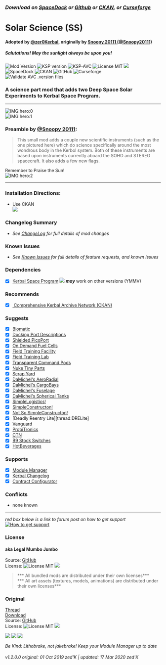 <!-- Readme.md v1.0.2.0
Solar Science (SOL)
created: 01 Oct 19
updated: 2020 03 17

# KerbGuise Experimental engineering (KGEx)
#### Brings you:
 -->
### ***Download on [SpaceDock][MOD:rel-spacedock] or [Github][MOD:rel-github] or [CKAN][MOD:rel-ckan], or [Curseforge][MOD:rel-curseforge]***  

# Solar Science (SS)  
#### Adopted by [@zer0Kerbal][LINK:zer0Kerbal], originally by [Snoopy 20111 (@Snoopy20111)][LINK:snoopy20111]
##### Salutations! May the sunlight always be upon you!
![Mod Version][shield:mod:latest] 
![KSP version][shield:ksp] ![KSP-AVC][shield:kspavc] ![License MIT][shield:license] ![][LOGO:mit]  
![SpaceDock][shield:spacedock] ![CKAN][shield:ckan] ![GitHub][shield:github] ![Curseforge][shield:curseforge]  
![Validate AVC .version files][shield:avcvalid]  
### A science part mod that adds two Deep Space Solar Experiments to Kerbal Space Program.
***
![IMG:hero:0]  
![IMG:hero:1]  
### Preamble by [@Snoopy 20111][LINK:snoopy20111]: 
> This small mod adds a couple new scientific instruments (such as the one pictured here) which do science specifically around the most wondrous body in the Kerbol system. Both of these instruments are based upon instruments currently aboard the SOHO and STEREO spacecraft. It also adds a few new flags.  
  
Remember to Praise the Sun!  
![IMG:hero:2]  
***
### Installation Directions:
- Use CKAN  
![][image:rel-ckan]
### Changelog Summary
- *See [ChangeLog][MOD:changelog] for full details of mod changes*
### Known Issues
- *See [Known Issues][MOD:issues] for full details of feature requests, and known issues*
### Dependencies
- [x] [Kerbal Space Program][KSP:website] [![][shield:ksp]][KSP:website] ***may*** work on other versions (YMMV)
### Recommends  
- [x] [ Comprehensive Kerbal Archive Network (CKAN)][MOD:rel-ckan]
### Suggests
- [x] [Biomatic][thread:BIO]  
- [x] [Docking Port Descriptions][thread:DPD]  
- [x] [Shielded PicoPort][thread:PPS]  
- [x] [On Demand Fuel Cells][thread:ODFC]  
- [x] [Field Training Facility][thread:FTF]  
- [x] [Field Training Lab][thread:FTL]  
- [x] [Transparent Command Pods][thread:TCP]  
- [x] [Nuke Tiny Parts][thread:NUK]  
- [x] [Scrap Yard][thread:SYD]  
- [x] [DaMichel's AeroRadial][thread:DAR]  
- [x] [DaMichel's CargoBays][thread:DCB]  
- [x] [DaMichel's Fuselage][thread:DMF]  
- [x] [DaMichel's Spherical Tanks][thread:DST]  
- [x] [SimpleLogistics!][thread:SL!]  
- [x] [SimpleConstructon!][thread:SC!]  
- [x] [Not So SimpleConstructon!][thread:NSSC]  
- [x] [Deadly Reentry Lite][thread:DRELite]  
- [x] [Vanguard][thread:VG0]  
- [x] [ProbiTronics][thread:PRB]  
- [x] [CTN][thread:CTN]  
- [x] [B9 Stock Switches][thread:B9S]  
- [x] [HotBeverages][thread:HB!]  
### Supports
- [x] [Module Manager][thread:mm]  
- [x] [Kerbal Changelog][thread:kcl]  
- [x] [Contract Configurator][thread:cc]  
### Conflicts
- none known
***  
*red box below is a link to forum post on how to get support*  
[![How to get support][image:get-support]][thread:getsupport]

### License
#### aka Legal Mumbo Jumbo
Source: [GitHub][MOD:github:repo]  
License: ![License MIT][shield:license] ![][LOGO:mit] 
> *** All bundled mods are distributed under their own licenses***<br>
> *** All art assets (textures, models, animations) are distributed under their own licenses*** 
### Original
[Thread][MOD:original:thread]  
[Download][MOD:original:download]  
Source: [GitHub][MOD:original:source]  
License: ![License MIT][shield:license] ![][LOGO:mit]  
<!-- graphical links to downloads -->
[![][image:rel-github]][MOD:rel-github] [![][image:rel-spacedock]][MOD:rel-spacedock] [![][image:rel-curseforge]][MOD:rel-curseforge]  

*Be Kind: Lithobrake, not jakebrake! Keep your Module Manager up to date*

###### v1.2.0.0 original: 01 Oct 2019 zed'K | updated: 17 Mar 2020 zed'K

[MOD:license]:https://github.com/zer0Kerbal/SolarScience/blob/master/LICENSE
[MOD:contributing]: https://github.com/zer0Kerbal/SolarScience/blob/master/.github/CONTRIBUTING.md
[MOD:wiki]:https://github.com/zer0Kerbal/SolarScience/
[MOD:issues]: https://github.com/zer0Kerbal/SolarScience/wiki/Known-Issues
[MOD:github:repo]:  https://github.com/zer0Kerbal/SolarScience/
[MOD:changelog]: https://github.com/zer0Kerbal/SolarScience/Changelog.cfg
[MOD:forum]:  https://forum.kerbalspaceprogram.com/index.php?/topic/192489-*

<!--- release links -->
[MOD:rel-github]:     https://github.com/zer0Kerbal/SolarScience/releases/latest "GitHub"  
[MOD:rel-spacedock]:  http://spacedock.info/mod/811  "SpaceDock"  
[MOD:rel-curseforge]: https://www.curseforge.com/kerbal/ksp-mods/solarscience "CurseForge"  
[MOD:rel-ckan]:       https://forum.kerbalspaceprogram.com/index.php?/topic/154922-* "CKAN"

<!--- original mod -->
[MOD:original:download]: https://www.curseforge.com/kerbal/ksp-mods/solarscience
[MOD:original:source]: https://github.com/Snoopy20111/SolarScience
[MOD:original:thread]: https://forum.kerbalspaceprogram.com/index.php?/topic/142647-*
[LINK:snoopy20111]:    https://forum.kerbalspaceprogram.com/index.php?/profile/165967-snoopy20111/

<!--- statics -->
[LINK:zer0Kerbal]:https://forum.kerbalspaceprogram.com/index.php?/profile/190933-zer0kerbal/  
[KSP:website]: http://kerbalspaceprogram.com/  
[thread:getsupport]: https://forum.kerbalspaceprogram.com/index.php?/topic/83212-*  

<!--- license logos -->
[LOGO:mit]:     https://i.postimg.cc/bvjfsMP5/MIT-17x17.png

<!--- misc logos -->
[image:rel-github]:     https://i.imgur.com/RE4Ppr9.png
[image:rel-spacedock]:  https://i.imgur.com/m0a7tn2.png
[image:rel-curseforge]: https://i.postimg.cc/RZNyB5vP/Download-On-Curse.png
[image:get-support]:    https://i.postimg.cc/vHP6zmrw/image.png

[image:rel-ckan]:  https://i.postimg.cc/x8XSVg4R/sj507JC.png
[image:changelog]: https://i.postimg.cc/qM9p4V0C/changelog.png
[image:source]:    https://i.postimg.cc/tJ8GqW0H/source.png

[image:rel-github-sm]:     https://i.postimg.cc/1XXy5yfD/github.png
[image:rel-spacedock-sm]:  https://i.postimg.cc/DZ22Hrhj/spacedock.png
[image:rel-curseforge-sm]: https://i.postimg.cc/ZRVTSWKT/UVVt0OP.png
  
<!--- header shields -->
[shield:mod:latest]: https://img.shields.io/github/v/release/zer0Kerbal/SolarScience?include_prereleases?style=plastic
[shield:mod]: https://img.shields.io/endpoint?url=https://raw.githubusercontent.com/zer0Kerbal/SolarScience/master/json/mod.json
[shield:ksp]: https://img.shields.io/endpoint?url=https://raw.githubusercontent.com/zer0Kerbal/SolarScience/master/json/ksp.json
[shield:license]: https://img.shields.io/endpoint?url=https://raw.githubusercontent.com/zer0Kerbal/SolarScience/master/json/license.json
[shield:kspavc]:  https://img.shields.io/badge/KSP-AVC--supported-brightgreen.svg?style=plastic
[shield:spacedock]:  https://img.shields.io/badge/SpaceDock-listed-blue.svg?style=plastic
[shield:ckan]: https://img.shields.io/badge/CKAN-Indexed-blue.svg?style=plastic
[shield:github]:  https://img.shields.io/badge/Github-Indexed-blue.svg?style=plastic&logo=github
[shield:curseforge]: https://img.shields.io/badge/CurseForge-listed-blue.svg?style=plastic
[shield:avcvalid]: https://github.com/zer0Kerbal/SolarScience/workflows/Validate%20AVC%20.version%20files/badge.svg

<!-- zer0Kerbal mods -->
[thread:ODFC]: https://forum.kerbalspaceprogram.com/index.php?/topic/187625-* "On Demand Fuel Cells"
[thread:FTF]:  https://forum.kerbalspaceprogram.com/index.php?/topic/188841-* "Field Training Facility"
[thread:FTL]:  https://forum.kerbalspaceprogram.com/index.php?/topic/188841-* "Field Training Lab"
[thread:MHH]:  https://forum.kerbalspaceprogram.com/index.php?/topic/188246-* "More Hitchhikers"
[thread:TCP]:  https://forum.kerbalspaceprogram.com/index.php?/topic/187495-* "Transparent Command Pods"
[thread:NUK]:  https://forum.kerbalspaceprogram.com/index.php?/topic/21466-*  "Nuke's Tiny Parts"  
[thread:OHS]:  https://forum.kerbalspaceprogram.com/index.php?/topic/192360-* "Oh Scrap!"  
[thread:SYD]:  https://forum.kerbalspaceprogram.com/index.php?/topic/192360-* "Scrap Yard"  
[thread:DPD]:  https://github.com/zer0Kerbal/KGEx/tree/master/GameData/KGEx/DockingPortDescriptions "Docking Port Descriptions"  
[thread:PPS]:  https://forum.kerbalspaceprogram.com/index.php?/topic/192187-* "Shielded PicoPort"  
[thread:DST]:  https://forum.kerbalspaceprogram.com/index.php?/topic/191719-* "DaMichel's Spherical Tanks"
[thread:DMF]:  https://forum.kerbalspaceprogram.com/index.php?/topic/191719-* "DaMichel's Fuselage"
[thread:DAR]:  https://forum.kerbalspaceprogram.com/index.php?/topic/191719-* "DaMichel's AeroRadial"
[thread:DCB]:  https://forum.kerbalspaceprogram.com/index.php?/topic/191719-* "DaMichel's CargoBays"
[thread:SDS]:  https://forum.kerbalspaceprogram.com/index.php?/topic/191719-* "Stork Delivery System (SDS)"
[thread:SC!]:  https://forum.kerbalspaceprogram.com/index.php?/topic/191424-* "SimpleConstructon!"
[thread:SL!]:  https://forum.kerbalspaceprogram.com/index.php?/topic/191045-* "SimpleLogistics!"
[thread:NSSC]:  https://forum.kerbalspaceprogram.com/index.php?/topic/191504-* "Not So SimpleConstructon!"
[thread:BIO]:  https://forum.kerbalspaceprogram.com/index.php?/topic/191426-* "Biomatic"
[thread:VG0]:  http:// "Vanguard"
[thread:PRB]:  http:// "ProbiTronics"
[thread:CTN]:  http:// "CTN"
[thread:B9S]:  http:// "B9 Stock Switches"
[thread:HB!]:  http:// "HotBeverages"
[thread:DRL]: https:// "DRElite (DRL)" 
[thread:AIM]: http:// "LandingAim"  
[thread:GFC]: http:// "G-Force"
[thread:JET]: http:// "Jettison"  
[thread:KBM]: http:// "KaboOom!"  
[thread:SIL]: http:// "Stock Inline Lights"  
[thread:SILP]: http:// "Stock Inline Lights Patches"

<!-- other mods -->
[thread:kcl]: https://forum.kerbalspaceprogram.com/index.php?/topic/179207-* "Kerbal ChangeLog"  
[thread:twk]: https://forum.kerbalspaceprogram.com/index.php?/topic/179030-* "TweakScale"  
[thread:crp]: http://forum.kerbalspaceprogram.com/index.php?/topic/83007-* "Community Resource Pack"  
[thread:mm]:  http://forum.kerbalspaceprogram.com/index.php?/topic/50533-* "Module Manager" 
[thread:cc]: https://forum.kerbalspaceprogram.com/index.php?/topic/91625-* "Contract Configurator"  


[IMG:hero:0]: https://raw.githubusercontent.com/zer0Kerbal/SolarScience/master/graphics/SolarScienceHero0.png
[IMG:hero:1]: http://
[IMG:hero:2]: https://raw.githubusercontent.com/zer0Kerbal/SolarScience/master/graphics/SolarScience.png

<!--
this file: GPLv2
zer0Kerbal-->
